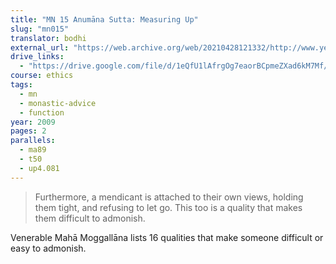 ```yaml
---
title: "MN 15 Anumāna Sutta: Measuring Up"
slug: "mn015"
translator: bodhi
external_url: "https://web.archive.org/web/20210428121332/http://www.yellowrobe.com/component/content/article/120-majjhima-nikaya/347-mn-15-anumna-sutta-inference.html"
drive_links:
  - "https://drive.google.com/file/d/1eQfU1lAfrgOg7eaorBCpmeZXad6kM7Mf/view?usp=drivesdk"
course: ethics
tags:
  - mn
  - monastic-advice
  - function
year: 2009
pages: 2
parallels:
  - ma89
  - t50
  - up4.081
---
```


> Furthermore, a mendicant is attached to their own views, holding them tight, and refusing to let go. This too is a quality that makes them difficult to admonish.

Venerable Mahā Moggallāna lists 16 qualities that make someone difficult or easy to admonish.
